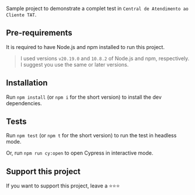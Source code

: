 
Sample project to demonstrate a complet test in `Central de Atendimento ao Cliente TAT`.

## Pre-requirements

It is required to have Node.js and npm installed to run this project.

> I used versions `v20.19.0` and `10.8.2` of Node.js and npm, respectively. I suggest you use the same or later versions.

## Installation

Run `npm install` (or `npm i` for the short version) to install the dev dependencies.

## Tests

Run `npm test` (or `npm t` for the short version) to run the test in headless mode.

Or, run `npm run cy:open` to open Cypress in interactive mode.

## Support this project

If you want to support this project, leave a ⭐⭐⭐
